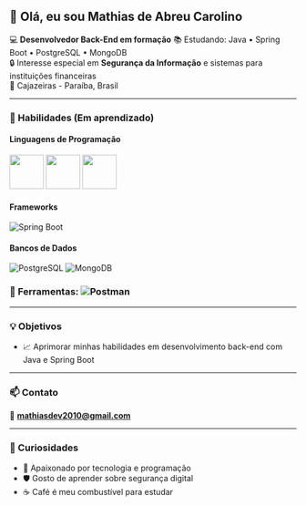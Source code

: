 ## 👋 Olá, eu sou Mathias de Abreu Carolino

💻 **Desenvolvedor Back-End em formação** 
📚 Estudando: Java • Spring Boot • PostgreSQL • MongoDB  
🔒 Interesse especial em **Segurança da Informação** e sistemas para instituições financeiras  
📍 Cajazeiras - Paraíba, Brasil  

---

### 🚀 Habilidades (Em aprendizado)

#### Linguagens de Programação

<img src="https://cdn.jsdelivr.net/gh/devicons/devicon@latest/icons/java/java-original-wordmark.svg" width="60" height="60"/>
<img src="https://cdn.jsdelivr.net/gh/devicons/devicon@latest/icons/javascript/javascript-original.svg" width="60" height="60" />
<img src="https://cdn.jsdelivr.net/gh/devicons/devicon@latest/icons/python/python-original.svg" width="60" height="60" />
          
          
#### Frameworks
![Spring Boot](https://img.shields.io/badge/Spring%20Boot-6DB33F?style=for-the-badge&logo=springboot&logoColor=white)

#### Bancos de Dados
![PostgreSQL](https://img.shields.io/badge/PostgreSQL-316192?style=for-the-badge&logo=postgresql&logoColor=white)
![MongoDB](https://img.shields.io/badge/MongoDB-4EA94B?style=for-the-badge&logo=mongodb&logoColor=white)

### 🔧 Ferramentas: <img src="https://img.shields.io/badge/Postman-FF6C37?logo=postman&logoColor=white" alt="Postman">  

---

### 💡 Objetivos
- 📈 Aprimorar minhas habilidades em desenvolvimento back-end com Java e Spring Boot 

---

### 📫 Contato
📧 **mathiasdev2010@gmail.com**

---

### 🌟 Curiosidades
- 🚀 Apaixonado por tecnologia e programação  
- 🛡️ Gosto de aprender sobre segurança digital  
- ☕ Café é meu combustível para estudar  
